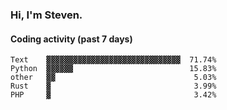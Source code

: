 ### Hi, I'm Steven.

#### Coding activity (past 7 days)
```
Text    ▓▓▓▓▓▓▓▓▓▓▓▓▓▓▓▓▓▓▓▓▓▓▓▓▓▓▓▓▓▓  71.74%
Python  ▓▓▓▓▓▓                          15.83%
other   ▓▓                               5.03%
Rust    ▓                                3.99%
PHP     ▓                                3.42%
```
